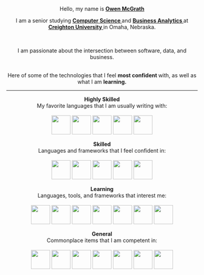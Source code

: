 <p align="center">
   Hello, my name is
   <strong>
   <a href="https://owencmcgrath.com">
   Owen McGrath
   </a>
   </strong>
</p>
<p align="center">
   I am a senior studying
   <strong>
   <a href="https://www.creighton.edu/academics/programs/computer-science">
   Computer Science
   </a>
   </strong>
   and
   <strong>
   <a href="https://www.creighton.edu/academics/programs/business-intelligence">
   Business Analytics
   </a>
   </strong>
   at
   <strong>
   <a href="https://www.creighton.edu/">
   Creighton University
   </a>
   </strong>
   in Omaha, Nebraska.
</p>
<br>
<p align="center">
   I am passionate about the intersection between software, data, and business.
</p>
<p align="center">
   <br>
   Here of some of the technologies that I feel
   <strong>
   most confident
   </strong>
   with, as well as what I am
   <strong>
   learning.
   </strong>
</p>
<hr>
<p align="center">
   <strong>
   Highly Skilled
   </strong>
   <br>
   My favorite languages that I am usually writing with:
   <br>
   <br>
   <img src="https://cdn.jsdelivr.net/gh/devicons/devicon@latest/icons/java/java-original.svg"
      width="50" height="50" />
   <img src="https://cdn.jsdelivr.net/gh/devicons/devicon@latest/icons/swift/swift-original.svg"
      width="50" height="50" />
   <img src="https://cdn.jsdelivr.net/gh/devicons/devicon@latest/icons/flask/flask-original.svg"
      width="50" height="50" />
   <img src="https://cdn.jsdelivr.net/gh/devicons/devicon@latest/icons/python/python-original.svg"
      width="50" height="50" />
   <img src="https://cdn.jsdelivr.net/gh/devicons/devicon@latest/icons/mysql/mysql-original.svg"
      width="50" height="50" />
</p>
<p align="center">
   <strong>
   Skilled
   </strong>
   <br>
   Languages and frameworks that I feel confident in:
   <br>
   <br>
   <img src="https://cdn.jsdelivr.net/gh/devicons/devicon@latest/icons/javascript/javascript-original.svg"
      width="50" height="50" />
   <img src="https://cdn.jsdelivr.net/gh/devicons/devicon@latest/icons/typescript/typescript-original.svg"
      width="50" height="50" />
   <img src="https://cdn.jsdelivr.net/gh/devicons/devicon@latest/icons/react/react-original.svg"
      width="50" height="50" />
   <img src="https://cdn.jsdelivr.net/gh/devicons/devicon@latest/icons/nextjs/nextjs-original.svg"
      width="50" height="50" />
   <img src="https://cdn.jsdelivr.net/gh/devicons/devicon@latest/icons/django/django-plain.svg"
      width="50" height="50" />
</p>
<p align="center">
   <strong>
   Learning
   </strong>
   <br>
   Languages, tools, and frameworks that interest me:
   <br>
   <br>
   <img src="https://cdn.jsdelivr.net/gh/devicons/devicon@latest/icons/rust/rust-original.svg"
      width="50" height="50" />
   <img src="https://cdn.jsdelivr.net/gh/devicons/devicon@latest/icons/csharp/csharp-original.svg"
      width="50" height="50" />
   <img src="https://cdn.jsdelivr.net/gh/devicons/devicon@latest/icons/dart/dart-original.svg"
      width="50" height="50" />
   <img src="https://cdn.jsdelivr.net/gh/devicons/devicon@latest/icons/php/php-original.svg"
      width="50" height="50" />
   <img src="https://avatars.githubusercontent.com/u/30696987?s=280&v=4"
      width="50" height="50" />
   <img src="https://cdn.jsdelivr.net/gh/devicons/devicon@latest/icons/flutter/flutter-original.svg"
      width="50" height="50" />
   <img src="https://cdn.jsdelivr.net/gh/devicons/devicon@latest/icons/vercel/vercel-original.svg"
      width="50" height="50" />
</p>
<p align="center">
   <strong>
   General
   </strong>
   <br>
   Commonplace items that I am competent in:
   <br>
   <br>
   <img src="https://cdn.jsdelivr.net/gh/devicons/devicon@latest/icons/apple/apple-original.svg"
      width="50" height="50" />
   <img src="https://cdn.jsdelivr.net/gh/devicons/devicon@latest/icons/windows11/windows11-original.svg"
      width="50" height="50" />
   <img src="https://cdn.jsdelivr.net/gh/devicons/devicon@latest/icons/notion/notion-original.svg"
      width="50" height="50" />
   <img src="https://cdn.jsdelivr.net/gh/devicons/devicon@latest/icons/jira/jira-original.svg"
      width="50" height="50" />
   <img src="https://cdn.jsdelivr.net/gh/devicons/devicon@latest/icons/postman/postman-original.svg"
      width="50" height="50" />
   <img src="https://cdn.jsdelivr.net/gh/devicons/devicon@latest/icons/vscode/vscode-original.svg"
      width="50" height="50" />
   <img src="https://cdn.jsdelivr.net/gh/devicons/devicon@latest/icons/eclipse/eclipse-original.svg"
      width="50" height="50" />
</p>
